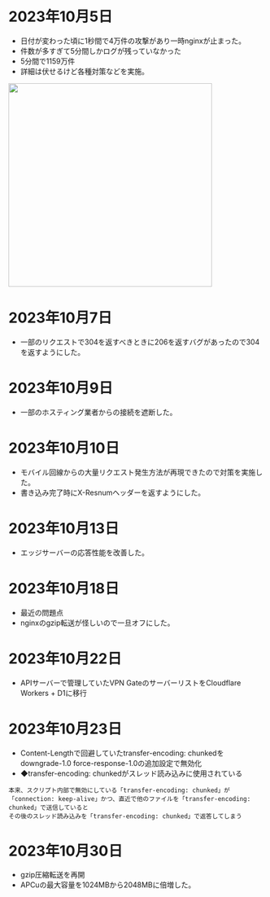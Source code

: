 # 2023年10月5日

- 日付が変わった頃に1秒間で4万件の攻撃があり一時nginxが止まった。
- 件数が多すぎて5分間しかログが残っていなかった
- 5分間で1159万件
- 詳細は伏せるけど各種対策などを実施。

<img src="https://t1.jpnkn.com/wp-content/uploads/2023/10/05222555/report.html.png" width="400">

# 2023年10月7日

- 一部のリクエストで304を返すべきときに206を返すバグがあったので304を返すようにした。

# 2023年10月9日

- 一部のホスティング業者からの接続を遮断した。

# 2023年10月10日

- モバイル回線からの大量リクエスト発生方法が再現できたので対策を実施した。
- 書き込み完了時にX-Resnumヘッダーを返すようにした。

# 2023年10月13日

- エッジサーバーの応答性能を改善した。

# 2023年10月18日

- 最近の問題点
- nginxのgzip転送が怪しいので一旦オフにした。

# 2023年10月22日

- APIサーバーで管理していたVPN GateのサーバーリストをCloudflare Workers + D1に移行

# 2023年10月23日

- Content-Lengthで回避していたtransfer-encoding: chunkedをdowngrade-1.0 force-response-1.0の追加設定で無効化
- ◆transfer-encoding: chunkedがスレッド読み込みに使用されている
```
本来、スクリプト内部で無効にしている「transfer-encoding: chunked」が
「connection: keep-alive」かつ、直近で他のファイルを「transfer-encoding: chunked」で送信していると
その後のスレッド読み込みを「transfer-encoding: chunked」で返答してしまう
```

# 2023年10月30日

- gzip圧縮転送を再開
- APCuの最大容量を1024MBから2048MBに倍増した。
